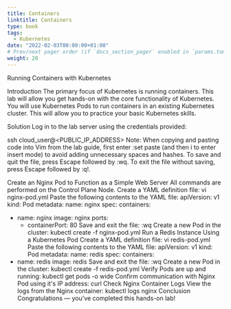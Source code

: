 ```yaml
---
title: Containers
linktitle: Containers
type: book
tags:
  - Kubernetes
date: "2022-02-03T00:00:00+01:00"
# Prev/next pager order (if `docs_section_pager` enabled in `params.toml`)
weight: 20
---
```


Running Containers with Kubernetes

Introduction
The primary focus of Kubernetes is running containers. This lab will allow you get hands-on with the core functionality of Kubernetes. You will use Kubernetes Pods to run containers in an existing Kubernetes cluster. This will allow you to practice your basic Kubernetes skills.

Solution
Log in to the lab server using the credentials provided:

ssh cloud_user@<PUBLIC_IP_ADDRESS>
Note: When copying and pasting code into Vim from the lab guide, first enter :set paste (and then i to enter insert mode) to avoid adding unnecessary spaces and hashes. To save and quit the file, press Escape followed by :wq. To exit the file without saving, press Escape followed by :q!.

Create an Nginx Pod to Function as a Simple Web Server
All commands are performed on the Control Plane Node.
Create a YAML definition file:
vi nginx-pod.yml
Paste the following contents to the YAML file:
apiVersion: v1
kind: Pod
metadata:
  name: nginx
spec:
  containers:
  - name: nginx
    image: nginx
    ports:
    - containerPort: 80
Save and exit the file:
:wq
Create a new Pod in the cluster:
kubectl create -f nginx-pod.yml
Run a Redis Instance Using a Kubernetes Pod
Create a YAML definition file:
vi redis-pod.yml
Paste the following contents to the YAML file:
apiVersion: v1
kind: Pod
metadata:
  name: redis
spec:
  containers:
  - name: redis
    image: redis
Save and exit the file:
:wq
Create a new Pod in the cluster:
kubectl create -f redis-pod.yml
Verify Pods are up and running:
kubectl get pods -o wide
Confirm communication with Nginx Pod using it's IP address:
curl <nginx IP address>
Check Nginx Container Logs
View the logs from the Nginx container:
kubectl logs nginx
Conclusion
Congratulations — you've completed this hands-on lab!
